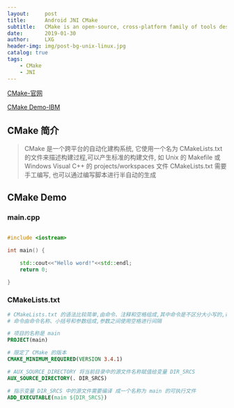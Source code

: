 ```yaml
---
layout:     post
title:      Android JNI CMake
subtitle:   CMake is an open-source, cross-platform family of tools designed to build, test and package software.
date:       2019-01-30
author:     LXG
header-img: img/post-bg-unix-linux.jpg
catalog: true
tags:
    - CMake
    - JNI
---
```


[CMake-官网](https://cmake.org/)

[CMake Demo-IBM](https://www.ibm.com/developerworks/cn/linux/l-cn-cmake/index.html)

## CMake 简介

> CMake 是一个跨平台的自动化建构系统, 它使用一个名为 CMakeLists.txt 的文件来描述构建过程,可以产生标准的构建文件, 如 Unix 的 Makefile 或Windows Visual C++ 的 projects/workspaces
> 文件 CMakeLists.txt 需要手工编写, 也可以通过编写脚本进行半自动的生成

## CMake Demo

### main.cpp

```c++

#include <iostream>

int main() {

    std::cout<<"Hello word!"<<std::endl;
    return 0;

}

```

### CMakeLists.txt

```cmake
# CMakeLists.txt 的语法比较简单,由命令、注释和空格组成,其中命令是不区分大小写的,符号"#"后面的内容被认为是注释。
# 命令由命令名称、小括号和参数组成,参数之间使用空格进行间隔

# 项目的名称是 main
PROJECT(main)

# 限定了 CMake 的版本
CMAKE_MINIMUM_REQUIRED(VERSION 3.4.1)

# AUX_SOURCE_DIRECTORY 将当前目录中的源文件名称赋值给变量 DIR_SRCS
AUX_SOURCE_DIRECTORY(. DIR_SRCS)

# 指示变量 DIR_SRCS 中的源文件需要编译 成一个名称为 main 的可执行文件
ADD_EXECUTABLE(main ${DIR_SRCS})

```




